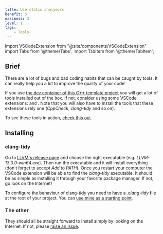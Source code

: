 ```yaml
---
title: Use static analysers
benefit: 5
easiness: 3
level: 1
tags:
    - Tools
---
```

import VSCodeExtension from "@site/components/VSCodeExtension"
import Tabs from '@theme/Tabs';
import TabItem from '@theme/TabItem';

## Brief

There are a lot of bugs and bad coding habits that can be caught by tools. It can really help you a lot to improve the quality of your code!

If you use [the dev container of this C++ template project](https://github.com/JulesFouchy/Simple-Cpp-Setup) you will get a lot of tools installed out of the box. If not, consider using some VSCode extensions: <VSCodeExtension id="jbenden.c-cpp-flylint"/> and <VSCodeExtension id="notskm.clang-tidy"/>. Note that you will also have to install the tools that these extensions rely one (*CppCheck*, *clang-tidy* and so on).

To see these tools in action, [check this out](https://youtu.be/juJaaCf_yKc).

## Installing

### clang-tidy

<Tabs>
  <TabItem value="windows" label="Windows" default>
Go to <a href="https://github.com/llvm/llvm-project/releases/latest" target="_blank">LLVM's release page</a> and choose the right executable (e.g. <i>LLVM-13.0.0-win64.exe</i>). Then run the executable and it will install everything (don't forget to accept <i>Add to PATH</i>). Once you restart your computer the VSCode extension will be able to find the <i>clang-tidy</i> executable.
  </TabItem>
  <TabItem value="linux-and-mac" label="Linux and Mac">
It should be as simple as installing it through your favorite package manager. If not, go look on the Internet!
  </TabItem>
</Tabs>

To configure the behaviour of clang-tidy you need to have a *.clang-tidy* file at the root of your project. You can [use mine as a starting point](https://github.com/CoolLibs/tooling/blob/main/.clang-tidy).

### The other

They should all be straight forward to install simply by looking on the Internet. If not, please [raise an issue](https://github.com/JulesFouchy/Learn--Clean-Code-With-Cpp/issues/new/choose).
